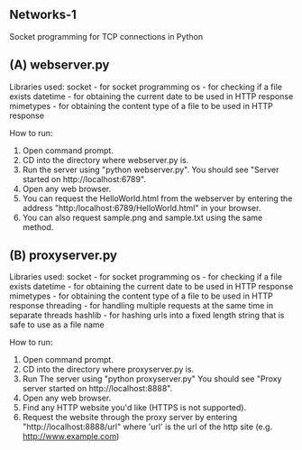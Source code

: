 ## Networks-1
Socket programming for TCP connections in Python

## (A) webserver.py
Libraries used:
socket - for socket programming
os - for checking if a file exists
datetime - for obtaining the current date to be used in HTTP response
mimetypes - for obtaining the content type of a file to be used in HTTP response 

How to run:
1. Open command prompt.
2. CD into the directory where webserver.py is.
3. Run the server using "python webserver.py". You should see "Server started on http://localhost:6789".
4. Open any web browser.
5. You can request the HelloWorld.html from the webserver by entering the address "http:/localhost:6789/HelloWorld.html" in your browser.
6. You can also request sample.png and sample.txt using the same method.

## (B) proxyserver.py
Libraries used:
socket - for socket programming
os - for checking if a file exists
datetime - for obtaining the current date to be used in HTTP response
mimetypes - for obtaining the content type of a file to be used in HTTP response 
threading - for handling multiple requests at the same time in separate threads
hashlib - for hashing urls into a fixed length string that is safe to use as a file name

How to run:
1. Open command prompt.
2. CD into the directory where proxyserver.py is.
3. Run The server using "python proxyserver.py" You should see "Proxy server started on http://localhost:8888".
4. Open any web browser.
5. Find any HTTP website you'd like (HTTPS is not supported).
6. Request the website through the proxy server by entering "http://localhost:8888/url" where 'url' is the url of the http site (e.g. http://www.example.com)